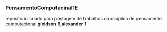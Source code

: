 ### PensamentoComputacinal1E
repositorio criado para postagem de trabalhos da diciplina de pensamento computacional
**gleidson 6,alexander 1**
